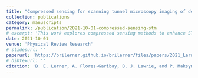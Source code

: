 ```yaml
---
title: "Compressed sensing for scanning tunnel microscopy imaging of defects and disorder"
collection: publications
category: manuscripts
permalink: /publication/2021-10-01-compressed-sensing-stm
# excerpt: 'This work explores compressed sensing methods to enhance STM imaging of defects and disorder.'
date: 2021-10-01
venue: 'Physical Review Research'
# slidesurl: ''
paperurl: 'https://brilerner.github.io/brilerner/files/papers/2021_Lerner-compressed-sensing-stm.pdf'
# bibtexurl: ''
citation: 'B. E. Lerner, A. Flores-Garibay, B. J. Lawrie, and P. Maksymovych. (2021). &quot;Compressed sensing for scanning tunnel microscopy imaging of defects and disorder.&quot; <i>Phys. Rev. Research</i> 3(4).'
---
```


<!-- The contents above will be part of a list of publications, if the user clicks the link for the publication than the contents of section will be rendered as a full page, allowing you to provide more information about the paper for the reader. When publications are displayed as a single page, the contents of the above "citation" field will automatically be included below this section in a smaller font. -->